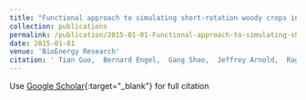 ```yaml
---
title: "Functional approach to simulating short-rotation woody crops in process-based models"
collection: publications
permalink: /publication/2015-01-01-Functional-approach-to-simulating-short-rotation-woody-crops-in-process-based-models
date: 2015-01-01
venue: 'BioEnergy Research'
citation: ' Tian Guo,  Bernard Engel,  Gang Shao,  Jeffrey Arnold,  Raghavan Srinivasan,  James Kiniry, &quot;Functional approach to simulating short-rotation woody crops in process-based models.&quot; BioEnergy Research, 2015.'
---
```

Use [Google Scholar](https://scholar.google.com/scholar?q=Functional+approach+to+simulating+short+rotation+woody+crops+in+process+based+models){:target="_blank"} for full citation